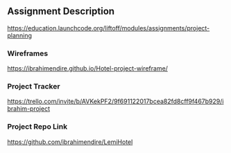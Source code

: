 ## Assignment Description
https://education.launchcode.org/liftoff/modules/assignments/project-planning

### Wireframes
https://ibrahimendire.github.io/Hotel-project-wireframe/
### Project Tracker
https://trello.com/invite/b/AVKekPF2/9f691122017bcea82fd8cff9f467b929/ibrahim-project

### Project Repo Link
https://github.com/ibrahimendire/LemiHotel

